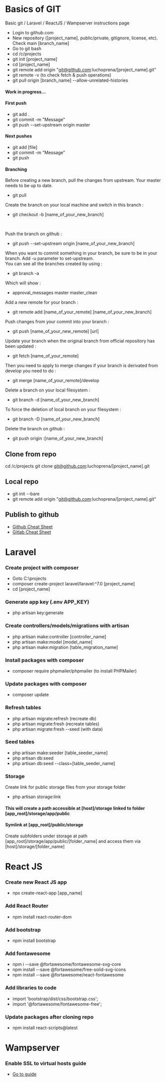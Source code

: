 # Basics of GIT
Basic git / Laravel / ReactJS / Wampserver instructions page

- Login to github.com
- New repository ([project_name], public/private, gitignore, license, etc). Check main [branch_name]
- Go to git bash
- cd /c/projects
- git init [project_name]
- cd [project_name]
- git remote add origin "git@github.com:luchoprena/[project_name].git"
- git remote -v (to check fetch & push operations)
- git pull origin [branch_name] --allow-unrelated-histories

#### Work in progress...

#### First push

- git add .
- git commit -m "Message"
- git push --set-upstream origin master

#### Next pushes

- git add [file]
- git commit -m "Message"
- git push


#### Branching

Before creating a new branch, pull the changes from upstream. Your master needs to be up to date.
- git pull

Create the branch on your local machine and switch in this branch :
- git checkout -b [name_of_your_new_branch]
<br>

Push the branch on github :
- git push --set-upstream origin [name_of_your_new_branch]

When you want to commit something in your branch, be sure to be in your branch. Add -u parameter to set-upstream.
<br>
You can see all the branches created by using :
- git branch -a

Which will show :

* approval_messages
  master
  master_clean

Add a new remote for your branch :

- git remote add [name_of_your_remote] [name_of_your_new_branch]

Push changes from your commit into your branch :
- git push [name_of_your_new_remote] [url]

Update your branch when the original branch from official repository has been updated :
- git fetch [name_of_your_remote]

Then you need to apply to merge changes if your branch is derivated from develop you need to do :
- git merge [name_of_your_remote]/develop

Delete a branch on your local filesystem :
- git branch -d [name_of_your_new_branch]

To force the deletion of local branch on your filesystem :
- git branch -D [name_of_your_new_branch]

Delete the branch on github :
- git push origin :[name_of_your_new_branch]


## Clone from repo

cd /c/projects
git clone git@github.com:luchoprena/[project_name].git


## Local repo

- git init --bare
- git remote add origin "git@github.com:luchoprena/[project_name].git"


## Publish to github

- [Github Cheat Sheet](./git-cheat-sheet-education.pdf)
- [Gitlab Cheat Sheet](./git-cheat-sheet.pdf)


# Laravel

### Create project with composer

- Goto C:\projects
- composer create-project laravel/laravel:^7.0 [project_name]
- cd [project_name]

### Generate app key (.env APP_KEY)

- php artisan key:generate

### Create controllers/models/migrations with artisan

- php artisan make:controller [controller_name]
- php artisan make:model [model_name]
- php artisan make:migration [table_migration_name]

### Install packages with composer

- composer require phpmailer/phpmailer (to install PHPMailer)

### Update packages with composer

- composer update

### Refresh tables

- php artisan migrate:refresh (recreate db)
- php artisan migrate:fresh (recreate tables)
- php artisan migrate:fresh --seed (with data)

### Seed tables

- php artisan make:seeder [table_seeder_name]
- php artisan db:seed  
- php artisan db:seed --class=[table_seeder_name] 

### Storage

Create link for public storage files from your storage folder

- php artisan storage:link

#### This will create a path accessible at [host]/storage linked to folder [app_root]/storage/app/public
#### Symlink at [app_root]/public/storage

Create subfolders under storage at path [app_root]/storage/app/public/[folder_name] and access them via [host]/storage/[folder_name]



# React JS

### Create new React JS app

- npx create-react-app [app_name]

### Add React Router

- npm install react-router-dom

### Add bootstrap

- npm install bootstrap

### Add fontawesome

- npm i --save @fortawesome/fontawesome-svg-core
- npm install --save @fortawesome/free-solid-svg-icons
- npm install --save @fortawesome/react-fontawesome

### Add libraries to code

- import 'bootstrap/dist/css/bootstrap.css';
- import '@fortawesome/fontawesome-free';

### Update packages after cloning repo

- npm install react-scripts@latest


# Wampserver

### Enable SSL to virtual hosts guide

- [Go to guide](https://www.infyom.com/blog/how-to-enable-localhost-https-ssl-on-wamp-server)



